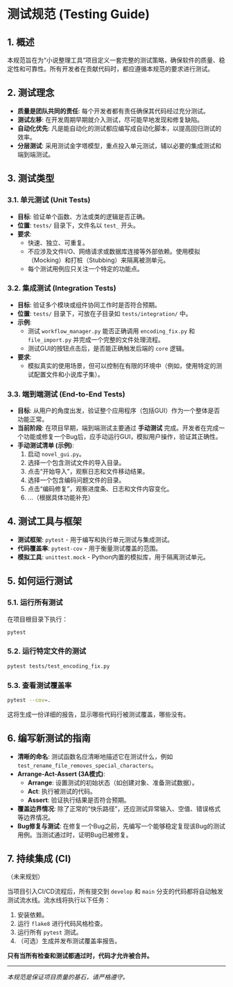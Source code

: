# 测试规范 (Testing Guide)

## 1. 概述

本规范旨在为“小说整理工具”项目定义一套完整的测试策略，确保软件的质量、稳定性和可靠性。所有开发者在贡献代码时，都应遵循本规范的要求进行测试。

## 2. 测试理念

- **质量是团队共同的责任**: 每个开发者都有责任确保其代码经过充分测试。
- **测试左移**: 在开发周期早期就介入测试，尽可能早地发现和修复缺陷。
- **自动化优先**: 凡是能自动化的测试都应编写成自动化脚本，以提高回归测试的效率。
- **分层测试**: 采用测试金字塔模型，重点投入单元测试，辅以必要的集成测试和端到端测试。

## 3. 测试类型

### 3.1. 单元测试 (Unit Tests)

- **目标**: 验证单个函数、方法或类的逻辑是否正确。
- **位置**: `tests/` 目录下，文件名以 `test_` 开头。
- **要求**:
  - 快速、独立、可重复。
  - 不应涉及文件I/O、网络请求或数据库连接等外部依赖。使用模拟（Mocking）和打桩（Stubbing）来隔离被测单元。
  - 每个测试用例应只关注一个特定的功能点。

### 3.2. 集成测试 (Integration Tests)

- **目标**: 验证多个模块或组件协同工作时是否符合预期。
- **位置**: `tests/` 目录下，可放在子目录如 `tests/integration/` 中。
- **示例**:
  - 测试 `workflow_manager.py` 能否正确调用 `encoding_fix.py` 和 `file_import.py` 并完成一个完整的文件处理流程。
  - 测试GUI的按钮点击后，是否能正确触发后端的 `core` 逻辑。
- **要求**:
  - 模拟真实的使用场景，但可以控制在有限的环境中（例如，使用特定的测试配置文件和小说库子集）。

### 3.3. 端到端测试 (End-to-End Tests)

- **目标**: 从用户的角度出发，验证整个应用程序（包括GUI）作为一个整体是否功能正常。
- **当前阶段**: 在项目早期，端到端测试主要通过 **手动测试** 完成。开发者在完成一个功能或修复一个Bug后，应手动运行GUI，模拟用户操作，验证其正确性。
- **手动测试清单 (示例)**:
  1. 启动 `novel_gui.py`。
  2. 选择一个包含测试文件的导入目录。
  3. 点击“开始导入”，观察日志和文件移动结果。
  4. 选择一个包含编码问题文件的目录。
  5. 点击“编码修复”，观察进度条、日志和文件内容变化。
  6. ...（根据具体功能补充）

## 4. 测试工具与框架

- **测试框架**: `pytest` - 用于编写和执行单元测试与集成测试。
- **代码覆盖率**: `pytest-cov` - 用于衡量测试覆盖的范围。
- **模拟工具**: `unittest.mock` - Python内置的模拟库，用于隔离测试单元。

## 5. 如何运行测试

### 5.1. 运行所有测试

在项目根目录下执行：

```bash
pytest
```

### 5.2. 运行特定文件的测试

```bash
pytest tests/test_encoding_fix.py
```

### 5.3. 查看测试覆盖率

```bash
pytest --cov=.
```

这将生成一份详细的报告，显示哪些代码行被测试覆盖，哪些没有。

## 6. 编写新测试的指南

- **清晰的命名**: 测试函数名应清晰地描述它在测试什么，例如 `test_rename_file_removes_special_characters`。
- **Arrange-Act-Assert (3A模式)**:
  - **Arrange**: 设置测试的初始状态（如创建对象、准备测试数据）。
  - **Act**: 执行被测试的代码。
  - **Assert**: 验证执行结果是否符合预期。
- **覆盖边界情况**: 除了正常的“快乐路径”，还应测试异常输入、空值、错误格式等边界情况。
- **Bug修复与测试**: 在修复一个Bug之前，先编写一个能够稳定复现该Bug的测试用例。当测试通过时，证明Bug已被修复。

## 7. 持续集成 (CI)

（未来规划）

当项目引入CI/CD流程后，所有提交到 `develop` 和 `main` 分支的代码都将自动触发测试流水线。流水线将执行以下任务：

1. 安装依赖。
2. 运行 `flake8` 进行代码风格检查。
3. 运行所有 `pytest` 测试。
4. （可选）生成并发布测试覆盖率报告。

**只有当所有检查和测试都通过时，代码才允许被合并。**

---

*本规范是保证项目质量的基石，请严格遵守。*
